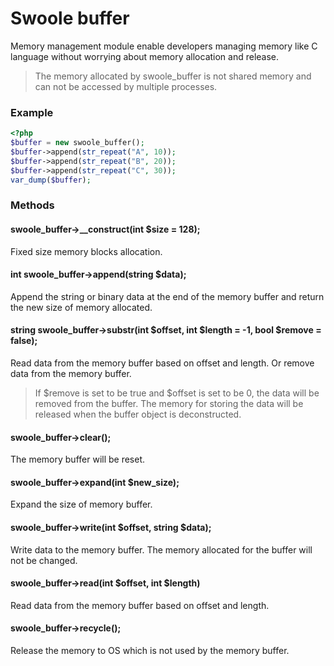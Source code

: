 # Swoole buffer

Memory management module enable developers managing memory like C language without worrying about memory allocation and release.

> The memory allocated by swoole_buffer is not shared memory and can not be accessed by multiple processes.

### Example

``` php
<?php
$buffer = new swoole_buffer();
$buffer->append(str_repeat("A", 10));
$buffer->append(str_repeat("B", 20));
$buffer->append(str_repeat("C", 30));
var_dump($buffer);
```

### Methods

#### swoole_buffer->__construct(int $size = 128);

Fixed size memory blocks allocation.

#### int swoole_buffer->append(string $data);

Append the string or binary data at the end of the memory buffer and return the new size of memory allocated.

#### string swoole_buffer->substr(int $offset, int $length = -1, bool $remove = false);

Read data from the memory buffer based on offset and length. Or remove data from the memory buffer.

> If $remove is set to be true and $offset is set to be 0, the data will be removed from the buffer. The memory for storing the data will be released when the buffer object is deconstructed.

#### swoole_buffer->clear();

The memory buffer will be reset.

#### swoole_buffer->expand(int $new_size);

Expand the size of memory buffer.

#### swoole_buffer->write(int $offset, string $data);

Write data to the memory buffer. The memory allocated for the buffer will not be changed.

#### swoole_buffer->read(int $offset, int $length)

Read data from the memory buffer based on offset and length.

#### swoole_buffer->recycle();

Release the memory to OS which is not used by the memory buffer.



